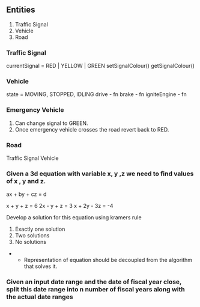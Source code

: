 ## Entities

1. Traffic Signal
2. Vehicle
3. Road

### Traffic Signal

currentSignal = RED | YELLOW | GREEN
setSignalColour()
getSignalColour()

### Vehicle

state = MOVING, STOPPED, IDLING
drive - fn
brake - fn
igniteEngine - fn

### Emergency Vehicle

1. Can change signal to GREEN.
2. Once emergency vehicle crosses the road revert back to RED.

### Road

Traffic Signal
Vehicle

### Given a 3d equation with variable x, y ,z we need to find values of x , y and z.

ax + by + cz = d

x + y + z = 6
2x - y + z = 3
x + 2y - 3z = -4

Develop a solution for this equation using kramers rule

1. Exactly one solution
2. Two solutions
3. No solutions

*
    - Representation of equation should be decoupled from the algorithm that solves it.

### Given an input date range and the date of fiscal year close, split this date range into n number of fiscal years along with the actual date ranges